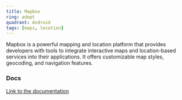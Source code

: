 ```yaml
---
title: Mapbox
ring: adopt
quadrant: Android
tags: [maps, location]
---
```


Mapbox is a powerful mapping and location platform that provides developers with tools to integrate interactive maps and location-based services into their applications. It offers customizable map styles, geocoding, and navigation features.

### Docs

[Link to the documentation](https://docs.mapbox.com/android/maps/overview/)

